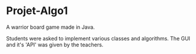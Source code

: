 # Projet-Algo1
A warrior board game made in Java. 

Students were asked to implement various classes and algorithms. 
The GUI and it's 'API' was given by the teachers.
